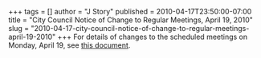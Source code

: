 +++
tags = []
author = "J Story"
published = 2010-04-17T23:50:00-07:00
title = "City Council Notice of Change to Regular Meetings, April 19, 2010"
slug = "2010-04-17-city-council-notice-of-change-to-regular-meetings-april-19-2010"
+++
For details of changes to the scheduled meetings on Monday, April 19,
see [this
document](https://docs.google.com/fileview?id=0B0P9jnfG7k-IMDNkZDIwMTYtZmFmNy00OGRkLWFlYWEtYzNiOWQyNzA3NTM1&hl=en).

